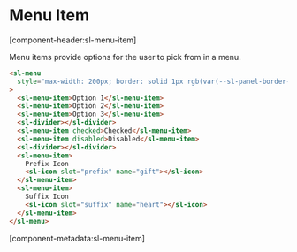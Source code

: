 # Menu Item

[component-header:sl-menu-item]

Menu items provide options for the user to pick from in a menu.

```html preview
<sl-menu
  style="max-width: 200px; border: solid 1px rgb(var(--sl-panel-border-color)); border-radius: var(--sl-border-radius-medium);"
>
  <sl-menu-item>Option 1</sl-menu-item>
  <sl-menu-item>Option 2</sl-menu-item>
  <sl-menu-item>Option 3</sl-menu-item>
  <sl-divider></sl-divider>
  <sl-menu-item checked>Checked</sl-menu-item>
  <sl-menu-item disabled>Disabled</sl-menu-item>
  <sl-divider></sl-divider>
  <sl-menu-item>
    Prefix Icon
    <sl-icon slot="prefix" name="gift"></sl-icon>
  </sl-menu-item>
  <sl-menu-item>
    Suffix Icon
    <sl-icon slot="suffix" name="heart"></sl-icon>
  </sl-menu-item>
</sl-menu>
```

[component-metadata:sl-menu-item]
